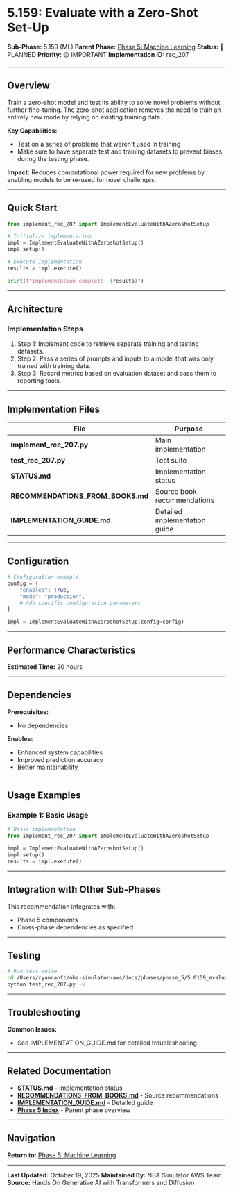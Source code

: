 # 5.159: Evaluate with a Zero-Shot Set-Up

**Sub-Phase:** 5.159 (ML)
**Parent Phase:** [Phase 5: Machine Learning](../PHASE_5_INDEX.md)
**Status:** 🔵 PLANNED
**Priority:** 🟡 IMPORTANT
**Implementation ID:** rec_207

---

## Overview

Train a zero-shot model and test its ability to solve novel problems without further fine-tuning. The zero-shot application removes the need to train an entirely new mode by relying on existing training data.

**Key Capabilities:**
- Test on a series of problems that weren't used in training
- Make sure to have separate test and training datasets to prevent biases during the testing phase.

**Impact:**
Reduces computational power required for new problems by enabling models to be re-used for novel challenges.

---

## Quick Start

```python
from implement_rec_207 import ImplementEvaluateWithAZeroshotSetup

# Initialize implementation
impl = ImplementEvaluateWithAZeroshotSetup()
impl.setup()

# Execute implementation
results = impl.execute()

print(f"Implementation complete: {results}")
```

---

## Architecture

### Implementation Steps

1. Step 1: Implement code to retrieve separate training and testing datasets.
2. Step 2: Pass a series of prompts and inputs to a model that was only trained with training data.
3. Step 3: Record metrics based on evaluation dataset and pass them to reporting tools.

---

## Implementation Files

| File | Purpose |
|------|---------|
| **implement_rec_207.py** | Main implementation |
| **test_rec_207.py** | Test suite |
| **STATUS.md** | Implementation status |
| **RECOMMENDATIONS_FROM_BOOKS.md** | Source book recommendations |
| **IMPLEMENTATION_GUIDE.md** | Detailed implementation guide |

---

## Configuration

```python
# Configuration example
config = {
    "enabled": True,
    "mode": "production",
    # Add specific configuration parameters
}

impl = ImplementEvaluateWithAZeroshotSetup(config=config)
```

---

## Performance Characteristics

**Estimated Time:** 20 hours

---

## Dependencies

**Prerequisites:**
- No dependencies

**Enables:**
- Enhanced system capabilities
- Improved prediction accuracy
- Better maintainability

---

## Usage Examples

### Example 1: Basic Usage

```python
# Basic implementation
from implement_rec_207 import ImplementEvaluateWithAZeroshotSetup

impl = ImplementEvaluateWithAZeroshotSetup()
impl.setup()
results = impl.execute()
```

---

## Integration with Other Sub-Phases

This recommendation integrates with:
- Phase 5 components
- Cross-phase dependencies as specified

---

## Testing

```bash
# Run test suite
cd /Users/ryanranft/nba-simulator-aws/docs/phases/phase_5/5.0159_evaluate_with_a_zero-shot_set-up
python test_rec_207.py -v
```

---

## Troubleshooting

**Common Issues:**
- See IMPLEMENTATION_GUIDE.md for detailed troubleshooting

---

## Related Documentation

- **[STATUS.md](STATUS.md)** - Implementation status
- **[RECOMMENDATIONS_FROM_BOOKS.md](RECOMMENDATIONS_FROM_BOOKS.md)** - Source recommendations
- **[IMPLEMENTATION_GUIDE.md](IMPLEMENTATION_GUIDE.md)** - Detailed guide
- **[Phase 5 Index](../PHASE_5_INDEX.md)** - Parent phase overview

---

## Navigation

**Return to:** [Phase 5: Machine Learning](../PHASE_5_INDEX.md)

---

**Last Updated:** October 19, 2025
**Maintained By:** NBA Simulator AWS Team
**Source:** Hands On Generative AI with Transformers and Diffusion
